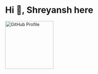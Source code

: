 # Hi :wave:, Shreyansh here
[<img src="https://cdn4.iconfinder.com/data/icons/iconsimple-logotypes/512/github-512.png" alt="GitHub Profile" width="155"/>](https://www.github.com/shreyansh818bytes)
